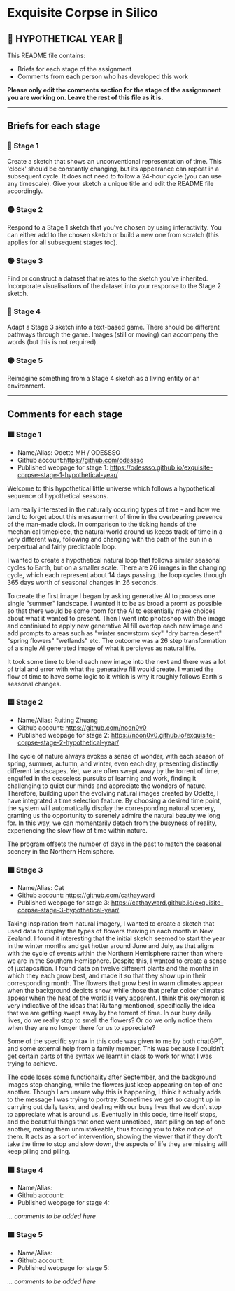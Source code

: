 # Exquisite Corpse in Silico
## 🔻 HYPOTHETICAL YEAR 🔻

This README file contains:
- Briefs for each stage of the assignment
- Comments from each person who has developed this work

**Please only edit the comments section for the stage of the assignmnent you are working on. Leave the rest of this file as it is.**

*****
## Briefs for each stage

### 🔴 Stage 1
Create a sketch that shows an unconventional representation of time. This 'clock' should be constantly changing, but its appearance can repeat in a subsequent cycle. It does not need to follow a 24-hour cycle (you can use any timescale). Give your sketch a unique title and edit the README file accordingly.

### 🟡 Stage 2
Respond to a Stage 1 sketch that you've chosen by using interactivity. You can either add to the chosen sketch or build a new one from scratch (this applies for all subsequent stages too).

### 🟢 Stage 3
Find or construct a dataset that relates to the sketch you've inherited. Incorporate visualisations of the dataset into your response to the Stage 2 sketch.

### 🔵 Stage 4
Adapt a Stage 3 sketch into a text-based game. There should be different pathways through the game. Images (still or moving) can accompany the words (but this is not required).

### 🟣 Stage 5
Reimagine something from a Stage 4 sketch as a living entity or an environment.

*****
## Comments for each stage

### 🟥 Stage 1
- Name/Alias: Odette MH / ODESSSO
- Github account:https://github.com/odessso
- Published webpage for stage 1: https://odessso.github.io/exquisite-corpse-stage-1-hypothetical-year/

Welcome to this hypothetical little universe which follows a hypothetical sequence of hypothetical seasons.

I am really interested in the naturally occuring types of time - and how we tend to forget about this mesasurment of time in the overbearing presence of the man-made clock. In comparison to the ticking hands of the mechanical timepiece, the natural world around us keeps track of time in a very different way, following and changing with the path of the sun in a perpertual and fairly predictable loop.

I wanted to create a hypothetical natural loop that follows similar seasonal cycles to Earth, but on a smaller scale. There are 26 images in the changing cycle, which each represent about 14 days passing. the loop cycles through 365 days worth of seasonal changes in 26 seconds.

To create the first image I began by asking generative AI to process one single "summer" landscape. I wanted it to be as broad a promt as possible so that there would be some room for the AI to essentially make choices about what it wanted to present. Then I went into photoshop with the image and continiued to apply new generative AI fill overtop each new image and add prompts to areas such as "winter snowstorm sky" "dry barren desert" "spring flowers" "wetlands" etc. The outcome was a 26 step transformation of a single AI generated image of what it percieves as natural life. 

It took some time to blend each new image into the next and there was a lot of trial and error with what the generative fill would create. I wanted the flow of time to have some logic to it which is why it roughly follows Earth's seasonal changes.

### 🟨 Stage 2
- Name/Alias: Ruiting Zhuang
- Github account: https://github.com/noon0v0
- Published webpage for stage 2: https://noon0v0.github.io/exquisite-corpse-stage-2-hypothetical-year/

The cycle of nature always evokes a sense of wonder, with each season of spring, summer, autumn, and winter, even each day, presenting distinctly different landscapes. Yet, we are often swept away by the torrent of time, engulfed in the ceaseless pursuits of learning and work, finding it challenging to quiet our minds and appreciate the wonders of nature. Therefore, building upon the evolving natural images created by Odette, I have integrated a time selection feature. By choosing a desired time point, the system will automatically display the corresponding natural scenery, granting us the opportunity to serenely admire the natural beauty we long for. In this way, we can momentarily detach from the busyness of reality, experiencing the slow flow of time within nature.

The program offsets the number of days in the past to match the seasonal scenery in the Northern Hemisphere.


### 🟩 Stage 3
- Name/Alias: Cat
- Github account: https://github.com/cathayward
- Published webpage for stage 3: https://cathayward.github.io/exquisite-corpse-stage-3-hypothetical-year/

Taking inspiration from natural imagery, I wanted to create a sketch that used data to display the types of flowers thriving in each month in New Zealand. I found it interesting that the initial sketch seemed to start the year in the winter months and get hotter around June and July, as that aligns with the cycle of events within the Northern Hemisphere rather than where we are in the Southern Hemisphere. Despite this, I wanted to create a sense of juxtaposition. I found data on twelve different plants and the months in which they each grow best, and made it so that they show up in their corresponding month. The flowers that grow best in warm climates appear when the background depicts snow, while those that prefer colder climates appear when the heat of the world is very apparent. I think this oxymoron is very indicative of the ideas that Ruitang mentioned, specifically the idea that we are getting swept away by the torrent of time. In our busy daily lives, do we really stop to smell the flowers? Or do we only notice them when they are no longer there for us to appreciate?

Some of the specific syntax in this code was given to me by both chatGPT, and some external help from a family member. This was because I couldn't get certain parts of the syntax we learnt in class to work for what I was trying to achieve.

The code loses some functionality after September, and the background images stop changing, while the flowers just keep appearing on top of one another. Though I am unsure why this is happening, I think it actually adds to the message I was trying to portray. Sometimes we get so caught up in carrying out daily tasks, and dealing with our busy lives that we don't stop to appreciate what is around us. Eventually in this code, time itself stops, and the beautiful things that once went unnoticed, start piling on top of one another, making them unmistakeable, thus forcing you to take notice of them. It acts as a sort of intervention, showing the viewer that if they don't take the time to stop and slow down, the aspects of life they are missing will keep piling and piling.

### 🟦 Stage 4
- Name/Alias:
- Github account:
- Published webpage for stage 4:

*... comments to be added here*

### 🟪 Stage 5
- Name/Alias:
- Github account:
- Published webpage for stage 5:

*... comments to be added here*
